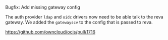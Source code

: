 Bugfix: Add missing gateway config

The auth provider `ldap` and `oidc` drivers now need to be able talk to the reva gateway. We added the `gatewayscv` to the config that is passed to reva.

https://github.com/owncloud/ocis/pull/1716
